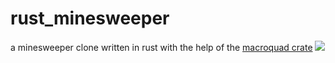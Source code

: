 # rust_minesweeper
a minesweeper clone written in rust with the help of the [macroquad crate](https://github.com/not-fl3/macroquad)
![](https://github.com/ZacharyGillmore/rust_minesweeper/blob/master/gameplay.gif)
